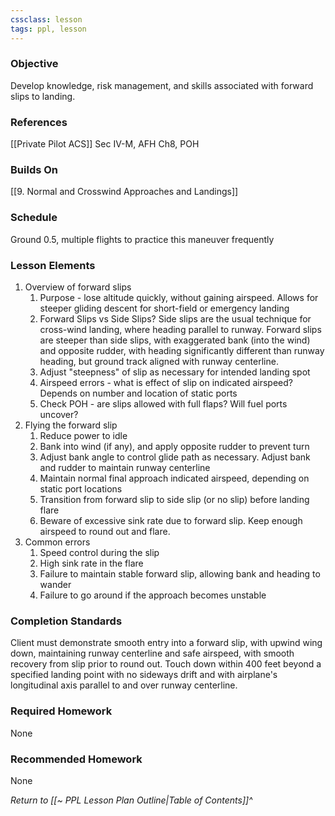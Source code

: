 ```yaml
---
cssclass: lesson
tags: ppl, lesson
---
```

### Objective
Develop knowledge, risk management, and skills associated with forward slips to landing.

### References
[[Private Pilot ACS]] Sec IV-M, AFH Ch8, POH

### Builds On
[[9. Normal and Crosswind Approaches and Landings]]

### Schedule
Ground 0.5, multiple flights to practice this maneuver frequently

### Lesson Elements
1. Overview of forward slips
	1. Purpose - lose altitude quickly, without gaining airspeed. Allows for steeper gliding descent for short-field or emergency landing
	2. Forward Slips vs Side Slips? Side slips are the usual technique for cross-wind landing, where heading parallel to runway. Forward slips are steeper than side slips, with exaggerated bank (into the wind) and opposite rudder, with heading significantly different than runway heading, but ground track aligned with runway centerline.
	3. Adjust "steepness" of slip as necessary for intended landing spot
	4. Airspeed errors - what is effect of slip on indicated airspeed? Depends on number and location of static ports
	5. Check POH - are slips allowed with full flaps? Will fuel ports uncover?
2. Flying the forward slip
	1. Reduce power to idle
	2. Bank into wind (if any), and apply opposite rudder to prevent turn
	3. Adjust bank angle to control glide path as necessary. Adjust bank and rudder to maintain runway centerline
	4. Maintain normal final approach indicated airspeed, depending on static port locations
	5. Transition from forward slip to side slip (or no slip) before landing flare
	6. Beware of excessive sink rate due to forward slip. Keep enough airspeed to round out and flare.
3. Common errors
	1. Speed control during the slip
	2. High sink rate in the flare
	3. Failure to maintain stable forward slip, allowing bank and heading to wander
	4. Failure to go around if the approach becomes unstable

### Completion Standards
Client must demonstrate smooth entry into a forward slip, with upwind wing down, maintaining runway centerline and safe airspeed, with smooth recovery from slip prior to round out. Touch down within 400 feet beyond a specified landing point with no sideways drift and with airplane's longitudinal axis parallel to and over runway centerline.

### Required Homework
 None

### Recommended Homework
None 

*Return to [[~ PPL Lesson Plan Outline|Table of Contents]]^*
